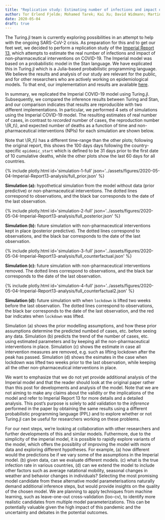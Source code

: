 ```yaml
---
title: "Replication study: Estimating number of infections and impact of NPIs on COVID-19 in European countries (Imperial Report 13)"
author: Tor Erlend Fjelde; Mohamed Tarek; Kai Xu; David Widmann; Martin Trapp; Cameron Pfiffer; Hong Ge 
date: 2020-05-04
draft: true
---
```


The Turing.jl team is currently exploring possibilities in an attempt to help with the ongoing SARS-CoV-2 crisis. As preparation for this and to get our feet wet, we decided to perform a replication study of the [Imperial Report 13](https://www.imperial.ac.uk/mrc-global-infectious-disease-analysis/covid-19/report-13-europe-npi-impact/), which attempts to estimate the real number of infections and impact of non-pharmaceutical interventions on COVID-19. The Imperial model was based on a probabilistic model in the Stan language. We have explicated this in Turing.jl which is a Julia-based probabilistic programming language. We believe the results and analysis of our study are relevant for the public, and for other researchers who are actively working on epidemiological models. To that end, our implementation and results are available [here](https://github.com/cambridge-mlg/Covid19).


In summary, we replicated the Imperial COVID-19 model using Turing.jl. Subsequently, we compared the inference results between Turing and Stan, and our comparison indicates that results are reproducible with two different implementations. In particular, we performed 4 sets of simulations using the Imperial COVID-19 model. The resulting estimates of real number of cases, in contrast to *recorded* number of cases, the reproduction number \\(R\_t\\), and expected number of deaths as a function of time and non-pharmaceutical interventions (NPIs) for each simulation are shown below. 



Note that \\(R\_t\\) has a different time-range than the other plots; following the original report, this shows the 100 days days following the country-specific `epidemic_start` which is defined to be 31 days prior to the first date of 10 cumulative deaths, while the other plots show the last 60 days for all countries.

{% include plotly.html id='simulation-1-full' json='../assets/figures/2020-05-04-Imperial-Report13-analysis/full_prior.json' %}

**Simulation (a):** hypothetical simulation from the model without data (prior predictive) or non-pharmaceutical interventions. The dotted lines correspond to observations, and the black bar corresponds to the date of the last observation.

{% include plotly.html id='simulation-2-full' json='../assets/figures/2020-05-04-Imperial-Report13-analysis/full_posterior.json' %}

**Simulation (b):** future simulation with non-pharmaceutical interventions kept in place (posterior predictive). The dotted lines correspond to observations, and the black bar corresponds to the date of the last observation.

{% include plotly.html id='simulation-3-full' json='../assets/figures/2020-05-04-Imperial-Report13-analysis/full_counterfactual.json' %}

**Simulation (c):** future simulation with non-pharmaceutical interventions removed. The dotted lines correspond to observations, and the black bar corresponds to the date of the last observation.

{% include plotly.html id='simulation-4-full' json='../assets/figures/2020-05-04-Imperial-Report13-analysis/full_counterfactual2.json' %}

**Simulation (d):** future simulation with when `lockdown` is lifted two weeks before the last observation. The dotted lines correspond to observations, the black bar corresponds to the date of the last observation, and the red bar indicates when `lockdown` was lifted.

Simulation (a) shows the prior modelling assumptions, and how these prior assumptions determine the predicted numbed of cases, etc. before seeing any data. Simulation (b) predicts the trend of the number of cases, etc. using estimated parameters and by keeping all the non-pharmaceutical interventions in place. Simulation (c) shows the estimate in case all intervention measures are removed, e.g. such as lifting lockdown after the peak has passed. Simulation (d) shows the esimates in the case when lockdown was lifted two weeks prior to the last observation, while keeping all the other non-pharmaceutical interventions in place.

We want to emphasize that we do not yet provide additional analysis of the Imperial model and that the reader should look at the original paper rather than this post for developments and analysis of the model. Note that we are not aiming to make any claims about the validity or the implications of the model and refer to Imperial Report 13 for more details and a detailed analysis. This post’s purpose is solely to add validation to the *inference* performed in the paper by obtaining the same results using a different probabilistic programming language (PPL) and to explore whether or not Turing.jl can be useful for researchers working on these problems.

For our next steps, we’re looking at collaboration with other researchers and further developments of this and similar models. Futhermore, due to the simplicity of the imperial model, it is possible to rapidly explore variants of the model, which offers the possiblity of improving the model with more data and exploring different hypotheses.  For example, (a) how different would the predictions be if we vary some of the assumptions in the Imperial model. (b) given data, can we evaluate different models. (c) what is the true infection rate in various countries, (d) can we extend the model to include other factors such as average natational mobility, seasonal changes in weather and behavior changes in individuals? Selecting the most promising model candidate from these alternative model parameterisations naturally demand additional inference steps, but would provide insights on the quality of the chosen model. We are planning to apply techniques from machine learning, such as leave-one-out cross-validation (loo-cv), to identify more realistic candidates from multiple model parameterizations. This can be potentially valuable given the high impact of this pandemic and the uncertainty and debates in the potential outcomes.

<!----- Footnotes ----->

